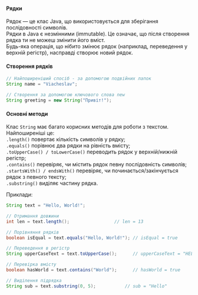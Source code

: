 #### Рядки
Рядок — це клас Java, що використовується для зберігання послідовності символів.  
Рядки в Java є незмінними (immutable). Це означає, що після створення рядка ти не можеш змінити його вміст.  
Будь-яка операція, що нібито змінює рядок (наприклад, переведення у верхній регістр), насправді створює новий рядок.

#### Створення рядків
```java
// Найпоширеніший спосіб - за допомогою подвійних лапок
String name = "Viacheslav";

// Створення за допомогою ключового слова new
String greeting = new String("Привіт!");
```

#### Основні методи
Клас `String` має багато корисних методів для роботи з текстом. Найпоширеніші це:  
`.length()` повертає кількість символів у рядку;  
`.equals()` порівнює два рядки на рівність вмісту;  
`.toUpperCase() / toLowerCase()` переводить рядок у верхній/нижній регістр;  
`.contains()` перевіряє, чи містить рядок певну послідовність символів;  
`.startsWith() / endsWith()` перевіряє, чи починається/закінчується рядок з певного тексту;  
`.substring()` виділяє частину рядка.  

Приклади:
```java
String text = "Hello, World!";

// Отримання довжини
int len = text.length();                 // len = 13

// Порівняння рядків
boolean isEqual = text.equals("Hello, World!"); // isEqual = true

// Переведення в регістр
String upperCaseText = text.toUpperCase();      // upperCaseText = "HELLO, WORLD!"

// Перевірка вмісту
boolean hasWorld = text.contains("World");      // hasWorld = true

// Виділення підрядка
String sub = text.substring(0, 5);           // sub = "Hello"
```